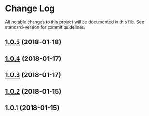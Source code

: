 # Change Log

All notable changes to this project will be documented in this file. See [standard-version](https://github.com/conventional-changelog/standard-version) for commit guidelines.

<a name="1.0.5"></a>
## [1.0.5](https://github.com/prepair/ga-timing/compare/v1.0.4...v1.0.5) (2018-01-18)



<a name="1.0.4"></a>
## [1.0.4](https://github.com/prepair/ga-timing/compare/v1.0.3...v1.0.4) (2018-01-17)



<a name="1.0.3"></a>
## [1.0.3](https://github.com/prepair/ga-timing/compare/v1.0.2...v1.0.3) (2018-01-17)



<a name="1.0.2"></a>
## [1.0.2](https://github.com/prepair/ga-timing/compare/v1.0.1...v1.0.2) (2018-01-15)



<a name="1.0.1"></a>
## 1.0.1 (2018-01-15)
